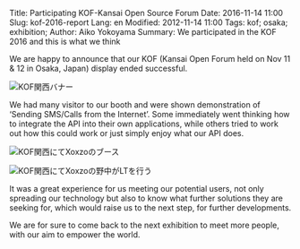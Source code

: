 Title: Participating KOF-Kansai Open Source Forum
Date: 2016-11-14 11:00 
Slug: kof-2016-report
Lang: en
Modified: 2012-11-14 11:00
Tags: kof; osaka; exhibition;
Author: Aiko Yokoyama
Summary: We participated in the KOF 2016 and this is what we think

We are happy to announce that our KOF (Kansai Open Forum held on Nov 11 & 12 in
Osaka, Japan) display ended successful.

![KOF関西バナー]({filename}/images/kof-2016/kof.jpg)

We had many visitor to our booth and were shown demonstration of ‘Sending
SMS/Calls from the Internet’. Some immediately went thinking how to integrate
the API into their own applications, while others tried to work out how this
could work or just simply enjoy what our API does.

![KOF関西にてXoxzoのブース]({filename}/images/kof-2016/kof-booth.jpg)

![KOF関西にてXoxzoの野中がLTを行う]({filename}/images/kof-2016/kof-akira-lt.jpg)

It was a great experience for us meeting our potential users, not only spreading
our technology but also to know what further solutions they are seeking for,
which would raise us to the next step, for further developments.

We are for sure to come back to the next exhibition to meet more people, with
our aim to empower the world.
